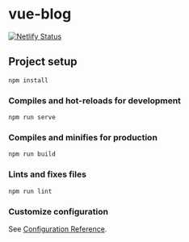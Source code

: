 # vue-blog
[![Netlify Status](https://api.netlify.com/api/v1/badges/61f6e6cf-723b-40da-beee-0b87ff1a5618/deploy-status)](https://app.netlify.com/sites/vueblog-jcc/deploys)
## Project setup
```
npm install
```

### Compiles and hot-reloads for development
```
npm run serve
```

### Compiles and minifies for production
```
npm run build
```

### Lints and fixes files
```
npm run lint
```

### Customize configuration
See [Configuration Reference](https://cli.vuejs.org/config/).
